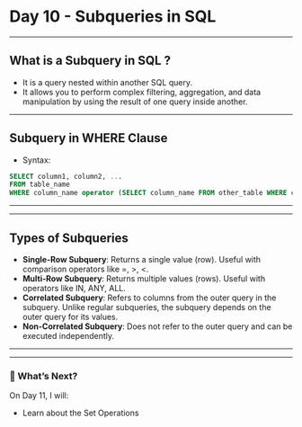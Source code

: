 # Day 10 - Subqueries in SQL
---

## What is a Subquery in SQL ?
- It is a query nested within another SQL query. 
- It allows you to perform complex filtering, aggregation, and data manipulation by using the result of one query inside another. 
---
  
## Subquery in WHERE Clause
- Syntax:
```sql
SELECT column1, column2, ...
FROM table_name
WHERE column_name operator (SELECT column_name FROM other_table WHERE condition);
```
---

---
## Types of Subqueries
- **Single-Row Subquery**: Returns a single value (row). Useful with comparison operators like =, >, <.
- **Multi-Row Subquery**: Returns multiple values (rows). Useful with operators like IN, ANY, ALL.
- **Correlated Subquery**: Refers to columns from the outer query in the subquery. Unlike regular subqueries, the subquery depends on the outer query for its values.
- **Non-Correlated Subquery**: Does not refer to the outer query and can be executed independently.
---


---
### 🚀 What’s Next?
On Day 11, I will:
- Learn about the Set Operations
